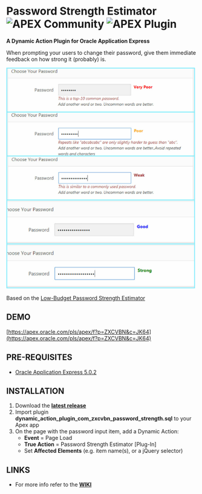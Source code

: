 # Password Strength Estimator ![APEX Community](https://cdn.rawgit.com/Dani3lSun/apex-github-badges/78c5adbe/badges/apex-community-badge.svg) ![APEX Plugin](https://cdn.rawgit.com/Dani3lSun/apex-github-badges/b7e95341/badges/apex-plugin-badge.svg)
**A Dynamic Action Plugin for Oracle Application Express**

When prompting your users to change their password, give them immediate feedback on how strong it (probably) is.

![](https://raw.githubusercontent.com/jeffreykemp/jk64-plugin-passwordstrength/master/src/preview.png)

Based on the [Low-Budget Password Strength Estimator](https://github.com/dropbox/zxcvbn)

## DEMO ##

[https://apex.oracle.com/pls/apex/f?p=ZXCVBN&c=JK64](https://apex.oracle.com/pls/apex/f?p=ZXCVBN&c=JK64)

## PRE-REQUISITES ##

* [Oracle Application Express 5.0.2](https://apex.oracle.com)

## INSTALLATION ##

1. Download the **[latest release](https://github.com/jeffreykemp/jk64-plugin-passwordstrength/releases/latest)**
2. Import plugin **dynamic_action_plugin_com_zxcvbn_password_strength.sql** to your Apex app
3. On the page with the password input item, add a Dynamic Action:
      * **Event** = Page Load
      * **True Action** = Password Strength Estimator [Plug-In]
      * Set **Affected Elements** (e.g. item name(s), or a jQuery selector)

## LINKS ##

* For more info refer to the **[WIKI](https://github.com/jeffreykemp/jk64-plugin-passwordstrength/wiki)**
